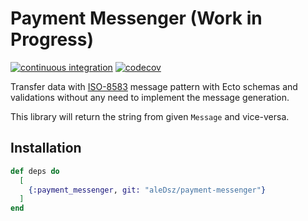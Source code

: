 # Payment Messenger (Work in Progress)

[![continuous integration](https://github.com/aleDsz/payment-messenger/actions/workflows/elixir.yml/badge.svg?branch=main)](https://github.com/aleDsz/payment-messenger/actions/workflows/elixir.yml)
[![codecov](https://codecov.io/gh/aleDsz/payment-messenger/branch/main/graph/badge.svg?token=5VU8NOU0YQ)](https://codecov.io/gh/aleDsz/payment-messenger)

Transfer data with [ISO-8583](https://wikipedia.org/wiki/ISO_8583) message pattern with Ecto schemas and validations
without any need to implement the message generation.

This library will return the string from given `Message` and vice-versa.

## Installation

```elixir
def deps do
  [
    {:payment_messenger, git: "aleDsz/payment-messenger"}
  ]
end
```
